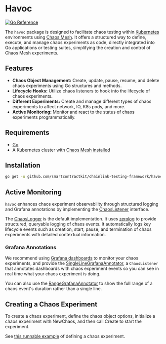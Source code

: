 # Havoc

[![Go Reference](https://pkg.go.dev/badge/github.com/smartcontractkit/chainlink-testing-framework/havoc.svg)](https://pkg.go.dev/github.com/smartcontractkit/chainlink-testing-framework/havoc)

The `havoc` package is designed to facilitate chaos testing within [Kubernetes](https://kubernetes.io/) environments using [Chaos Mesh](https://chaos-mesh.org/). It offers a structured way to define, execute, and manage chaos experiments as code, directly integrated into Go applications or testing suites, simplifying the creation and control of Chaos Mesh experiments.

## Features

- **Chaos Object Management:** Create, update, pause, resume, and delete chaos experiments using Go structures and methods.
- **Lifecycle Hooks:** Utilize chaos listeners to hook into the lifecycle of chaos experiments.
- **Different Experiments:** Create and manage different types of chaos experiments to affect network, IO, K8s pods, and more.
- **Active Monitoring:** Monitor and react to the status of chaos experiments programmatically.

## Requirements

- [Go](https://go.dev/)
- A Kubernetes cluster with [Chaos Mesh installed](https://chaos-mesh.org/docs/quick-start/)

## Installation

```sh
go get -u github.com/smartcontractkit/chainlink-testing-framework/havoc
```

## Active Monitoring

`havoc` enhances chaos experiment observability through structured logging and Grafana annotations by implementing the [ChaosListener](https://pkg.go.dev/github.com/smartcontractkit/chainlink-testing-framework/havoc#ChaosListener) interface.

The [ChaosLogger](https://pkg.go.dev/github.com/smartcontractkit/chainlink-testing-framework/havoc#ChaosLogger) is the default implementation. It uses [zerolog](https://github.com/rs/zerolog) to provide structured, queryable logging of chaos events. It automatically logs key lifecycle events such as creation, start, pause, and termination of chaos experiments with detailed contextual information.

### Grafana Annotations

We recommend using [Grafana dashboards](https://grafana.com/) to monitor your chaos experiments, and provide the [SingleLineGrafanaAnnotator](https://pkg.go.dev/github.com/smartcontractkit/chainlink-testing-framework/havoc#SingleLineGrafanaAnnotator), a `ChaosListener` that annotates dashboards with chaos experiment events so you can see in real time what your chaos experiment is doing.

You can also use the [RangeGrafanaAnnotator](https://pkg.go.dev/github.com/smartcontractkit/chainlink-testing-framework/havoc#RangeGrafanaAnnotator) to show the full range of a chaos event's duration rather than a single line.

## Creating a Chaos Experiment

To create a chaos experiment, define the chaos object options, initialize a chaos experiment with NewChaos, and then call Create to start the experiment.

See [this runnable example](https://pkg.go.dev/github.com/smartcontractkit/chainlink-testing-framework/havoc#ExampleNewChaos) of defining a chaos experiment.
